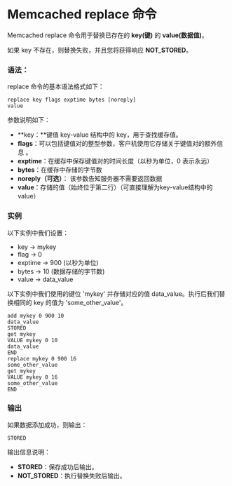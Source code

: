 # Memcached replace 命令

Memcached replace 命令用于替换已存在的 **key(键)** 的 **value(数据值)**。

如果 key 不存在，则替换失败，并且您将获得响应 **NOT_STORED**。

### 语法：

replace 命令的基本语法格式如下：

```
replace key flags exptime bytes [noreply]
value

```

参数说明如下：

*   **key：**键值 key-value 结构中的 key，用于查找缓存值。
*   **flags**：可以包括键值对的整型参数，客户机使用它存储关于键值对的额外信息 。
*   **exptime**：在缓存中保存键值对的时间长度（以秒为单位，0 表示永远）
*   **bytes**：在缓存中存储的字节数
*   **noreply（可选）**： 该参数告知服务器不需要返回数据
*   **value**：存储的值（始终位于第二行）（可直接理解为key-value结构中的value）

### 实例

以下实例中我们设置：

*   key → mykey
*   flag → 0
*   exptime → 900 (以秒为单位)
*   bytes → 10 (数据存储的字节数)
*   value → data_value

以下实例中我们使用的键位 'mykey' 并存储对应的值 data_value。执行后我们替换相同的 key 的值为 'some_other_value'。

```
add mykey 0 900 10
data_value
STORED
get mykey
VALUE mykey 0 10
data_value
END
replace mykey 0 900 16
some_other_value
get mykey
VALUE mykey 0 16
some_other_value
END

```

### 输出

如果数据添加成功，则输出：

```
STORED

```

输出信息说明：

*   **STORED**：保存成功后输出。
*   **NOT_STORED**：执行替换失败后输出。

